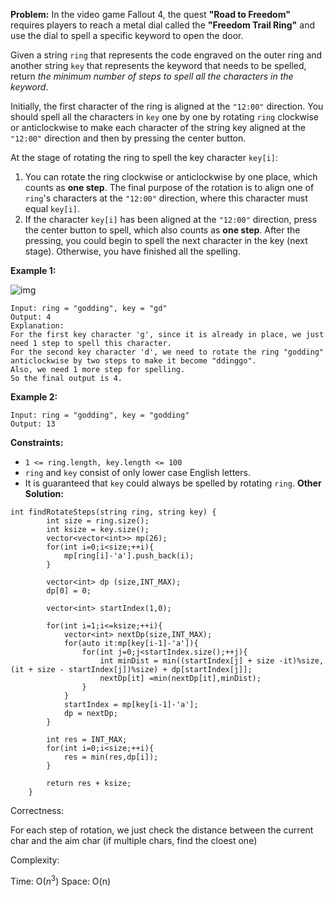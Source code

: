 **Problem:**
In the video game Fallout 4, the quest **"Road to Freedom"** requires players to reach a metal dial called the **"Freedom Trail Ring"** and use the dial to spell a specific keyword to open the door.

Given a string `ring` that represents the code engraved on the outer ring and another string `key` that represents the keyword that needs to be spelled, return *the minimum number of steps to spell all the characters in the keyword*.

Initially, the first character of the ring is aligned at the `"12:00"` direction. You should spell all the characters in `key` one by one by rotating `ring` clockwise or anticlockwise to make each character of the string key aligned at the `"12:00"` direction and then by pressing the center button.

At the stage of rotating the ring to spell the key character `key[i]`:

1. You can rotate the ring clockwise or anticlockwise by one place, which counts as **one step**. The final purpose of the rotation is to align one of `ring`'s characters at the `"12:00"` direction, where this character must equal `key[i]`.
2. If the character `key[i]` has been aligned at the `"12:00"` direction, press the center button to spell, which also counts as **one step**. After the pressing, you could begin to spell the next character in the key (next stage). Otherwise, you have finished all the spelling.

 

**Example 1:**

![img](https://assets.leetcode.com/uploads/2018/10/22/ring.jpg)

```
Input: ring = "godding", key = "gd"
Output: 4
Explanation:
For the first key character 'g', since it is already in place, we just need 1 step to spell this character. 
For the second key character 'd', we need to rotate the ring "godding" anticlockwise by two steps to make it become "ddinggo".
Also, we need 1 more step for spelling.
So the final output is 4.
```

**Example 2:**

```
Input: ring = "godding", key = "godding"
Output: 13
```

 

**Constraints:**

- `1 <= ring.length, key.length <= 100`
- `ring` and `key` consist of only lower case English letters.
- It is guaranteed that `key` could always be spelled by rotating `ring`.
**Other Solution:**
```
int findRotateSteps(string ring, string key) {
        int size = ring.size();
        int ksize = key.size();
        vector<vector<int>> mp(26); 
        for(int i=0;i<size;++i){
            mp[ring[i]-'a'].push_back(i);
        }
        
        vector<int> dp (size,INT_MAX); 
        dp[0] = 0;
        
        vector<int> startIndex(1,0);

        for(int i=1;i<=ksize;++i){
            vector<int> nextDp(size,INT_MAX);
            for(auto it:mp[key[i-1]-'a']){
                for(int j=0;j<startIndex.size();++j){
                    int minDist = min((startIndex[j] + size -it)%size,(it + size - startIndex[j])%size) + dp[startIndex[j]];
                    nextDp[it] =min(nextDp[it],minDist);
                }
            }
            startIndex = mp[key[i-1]-'a'];
            dp = nextDp;
        }
        
        int res = INT_MAX;
        for(int i=0;i<size;++i){
            res = min(res,dp[i]);
        } 
        
        return res + ksize;
    }
```
Correctness:

For each step of rotation, we just check the distance between the current char and the aim char (if multiple chars, find the cloest one)

Complexity:

Time: O($n^3$)
Space: O(n)